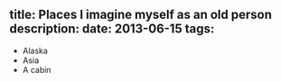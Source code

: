 title: Places I imagine myself as an old person
description:
date: 2013-06-15
tags:
---

- Alaska
- Asia
- A cabin
